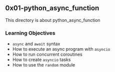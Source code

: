 ## 0x01-python_async_function

This directory is about python_async_function

### Learning Objectives

* `async` and `await` syntax
* How to execute an async program with `asyncio`
* How to run concurrent coroutines
* How to create `asyncio` tasks
* How to use the `random` module
